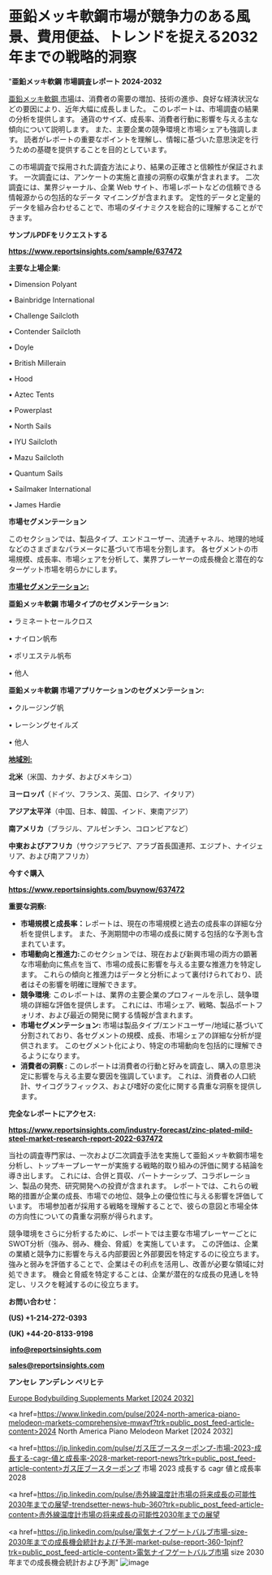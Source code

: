 # 亜鉛メッキ軟鋼市場が競争力のある風景、費用便益、トレンドを捉える2032年までの戦略的洞察

"<strong>亜鉛メッキ軟鋼 市場調査レポート 2024-2032</strong>

<a href=https://www.reportsinsights.com/sample/637472>亜鉛メッキ軟鋼 市場</a>は、消費者の需要の増加、技術の進歩、良好な経済状況などの要因により、近年大幅に成長しました。 このレポートは、市場調査の結果の分析を提供します。 通貨のサイズ、成長率、消費者行動に影響を与える主な傾向について説明します。 また、主要企業の競争環境と市場シェアも強調します。 読者がレポートの重要なポイントを理解し、情報に基づいた意思決定を行うための基礎を提供することを目的としています。

この市場調査で採用された調査方法により、結果の正確さと信頼性が保証されます。 一次調査には、アンケートの実施と直接の洞察の収集が含まれます。 二次調査には、業界ジャーナル、企業 Web サイト、市場レポートなどの信頼できる情報源からの包括的なデータ マイニングが含まれます。 定性的データと定量的データを組み合わせることで、市場のダイナミクスを総合的に理解することができます。

<strong><b>サンプルPDFをリクエストする</b></strong>

<a href=https://www.reportsinsights.com/sample/637472><strong><u>https://www.reportsinsights.com/sample/637472</u></strong></a>

<strong>主要な上場企業:</strong>

• Dimension Polyant

• Bainbridge International

• Challenge Sailcloth

• Contender Sailcloth

• Doyle

• British Millerain

• Hood

• Aztec Tents

• Powerplast

• North Sails

• IYU Sailcloth

• Mazu Sailcloth

• Quantum Sails

• Sailmaker International

• James Hardie

<strong>市場セグメンテーション</strong>

このセクションでは、製品タイプ、エンドユーザー、流通チャネル、地理的地域などのさまざまなパラメータに基づいて市場を分割します。 各セグメントの市場規模、成長率、市場シェアを分析して、業界プレーヤーの成長機会と潜在的なターゲット市場を明らかにします。

<strong><u>市場セグメンテーション</u></strong><strong><u>:</u></strong>

<strong>亜鉛メッキ軟鋼 市場タイプのセグメンテーション:</strong>

• ラミネートセールクロス

• ナイロン帆布

• ポリエステル帆布

• 他人

<strong>亜鉛メッキ軟鋼 市場アプリケーションのセグメンテーション:</strong>

• クルージング帆

• レーシングセイルズ

• 他人

<strong><u>地域別</u></strong><strong><u>:</u></strong>

<strong>北米</strong>（米国、カナダ、およびメキシコ）

<strong>ヨーロッパ</strong>（ドイツ、フランス、英国、ロシア、イタリア）

<strong>アジア太平洋</strong>（中国、日本、韓国、インド、東南アジア）

<strong>南アメリカ</strong>（ブラジル、アルゼンチン、コロンビアなど）

<strong>中東およびアフリカ</strong>（サウジアラビア、アラブ首長国連邦、エジプト、ナイジェリア、および南アフリカ）

<strong>今すぐ購入</strong>

<a href=https://www.reportsinsights.com/buynow/637472><strong><u>https://www.reportsinsights.com/buynow/637472</u></strong></a>

<strong>重要な洞察:</strong>
<ul>
  <li><strong>市場規模と成長率：</strong>レポートは、現在の市場規模と過去の成長率の詳細な分析を提供します。 また、予測期間中の市場の成長に関する包括的な予測も含まれています。</li>
  <li><strong>市場動向と推進力:</strong>このセクションでは、現在および新興市場の両方の顕著な市場動向に焦点を当て、市場の成長に影響を与える主要な推進力を特定します。 これらの傾向と推進力はデータと分析によって裏付けられており、読者はその影響を明確に理解できます。</li>
  <li><strong>競争環境</strong>: このレポートは、業界の主要企業のプロフィールを示し、競争環境の詳細な評価を提供します。 これには、市場シェア、戦略、製品ポートフォリオ、および最近の開発に関する情報が含まれます。</li>
  <li><strong>市場セグメンテーション: </strong>市場は製品タイプ/エンドユーザー/地域に基づいて分割されており、各セグメントの規模、成長、市場シェアの詳細な分析が提供されます。 このセグメント化により、特定の市場動向を包括的に理解できるようになります。</li>
  <li><strong>消費者の洞察 : </strong>このレポートは消費者の行動と好みを調査し、購入の意思決定に影響を与える主要な要因を強調しています。 これは、消費者の人口統計、サイコグラフィックス、および嗜好の変化に関する貴重な洞察を提供します。</li>
</ul>
<strong>完全なレポートにアクセス:</strong>

<a href=https://www.reportsinsights.com/industry-forecast/zinc-plated-mild-steel-market-research-report-2022-637472><strong><u><b>https://www.reportsinsights.com/industry-forecast/zinc-plated-mild-steel-market-research-report-2022-637472</b></u></strong></a>

当社の調査専門家は、一次および二次調査手法を実施して亜鉛メッキ軟鋼市場を分析し、トップキープレーヤーが実施する戦略的取り組みの評価に関する結論を導き出します。 これには、合併と買収、パートナーシップ、コラボレーション、製品の発売、研究開発への投資が含まれます。 レポートでは、これらの戦略的措置が企業の成長、市場での地位、競争上の優位性に与える影響を評価しています。 市場参加者が採用する戦略を理解することで、彼らの意図と市場全体の方向性についての貴重な洞察が得られます。

競争環境をさらに分析するために、レポートでは主要な市場プレーヤーごとにSWOT分析（強み、弱み、機会、脅威）を実施しています。 この評価は、企業の業績と競争力に影響を与える内部要因と外部要因を特定するのに役立ちます。 強みと弱みを評価することで、企業はその利点を活用し、改善が必要な領域に対処できます。 機会と脅威を特定することは、企業が潜在的な成長の見通しを特定し、リスクを軽減するのに役立ちます。

<strong>お問い合わせ：</strong>

<strong>(US) +1-214-272-0393</strong>

<strong>(UK) +44-20-8133-9198</strong>

<strong> </strong><a href=info@reportsinsights.com><strong><u>info@reportsinsights.com</u></strong></a>

<a href=sales@reportsinsights.com><strong><u>sales@reportsinsights.com</u></strong></a>

<strong>アンセレ アンデレン ベリヒテ</strong>

<a href=https://www.linkedin.com/pulse/europe-bodybuilding-supplements-market-in-depth-analysis-ip5ze/>Europe Bodybuilding Supplements Market [2024 2032]</a>

<a href=https://www.linkedin.com/pulse/2024-north-america-piano-melodeon-markets-comprehensive-mwavf?trk=public_post_feed-article-content>2024 North America Piano Melodeon Market [2024 2032]</a>

<a href=https://jp.linkedin.com/pulse/ガス圧ブースターポンプ-市場-2023-成長する-cagr-値と成長率-2028-market-report-news?trk=public_post_feed-article-content>ガス圧ブースターポンプ 市場 2023 成長する cagr 値と成長率 2028</a>

<a href=https://jp.linkedin.com/pulse/赤外線温度計市場の将来成長の可能性2030年までの展望-trendsetter-news-hub-360?trk=public_post_feed-article-content>赤外線温度計市場の将来成長の可能性2030年までの展望</a>

<a href=https://jp.linkedin.com/pulse/電気ナイフゲートバルブ市場-size-2030年までの成長機会統計および予測-market-pulse-report-360-1pjnf?trk=public_post_feed-article-content>電気ナイフゲートバルブ市場 size 2030年までの成長機会統計および予測</a>"
![image](https://github.com/gayatrid12/RIResearch/assets/158473851/d1bf4666-6f7d-4f1d-9e0b-fa0afed19b7a)
